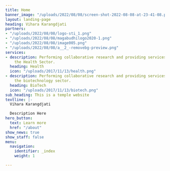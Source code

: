 ```yaml
---
title: Home
banner_image: "/uploads/2022/08/08/screen-shot-2022-08-08-at-23-41-08.png"
layout: landing-page
heading: Vihara Karangdjati
partners:
- "/uploads/2022/08/08/logo-sti_1.png"
- "/uploads/2022/08/08/magabudhilogo2020-1.png"
- "/uploads/2022/08/08/image005.png"
- "/uploads/2022/08/08/a__2_-removebg-preview.png"
services:
- description: Performing collaborative research and providing services to support
    the Health Sector.
  heading: Health
  icon: "/uploads/2017/11/13/health.png"
- description: Performing collaborative research and providing services to support
    the biotechnology sector.
  heading: BioTech
  icon: "/uploads/2017/11/13/biotech.png"
sub_heading: This is a temple website
textline: |-
  Vihara Karangdjati

  Description Here
hero_button:
  text: Learn more
  href: "/about"
show_news: true
show_staff: false
menu:
  navigation:
    identifier: _index
    weight: 1

---
```


